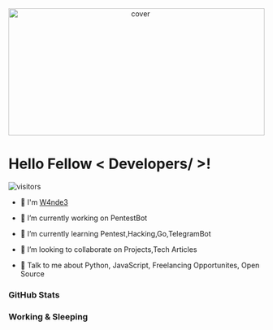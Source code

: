 
<div align="center">
<img width="100%" height = "250px" src="https://cdn.pixabay.com/photo/2018/01/14/23/12/nature-3082832_1280.jpg" alt="cover" />
</div>


<h1> Hello Fellow < Developers/ >!  </h1>
<!--   <img src = "https://raw.githubusercontent.com/MartinHeinz/MartinHeinz/master/wave.gif" width = 20px> -->
<p align='center'>


![visitors](https://visitor-badge.glitch.me/badge?page_id=W4nde3.W4nde3)

</p>


- 🔭 I'm [W4nde3](https://github.com/W4nde3)
  
- 🔭 I’m currently working on PentestBot

- 🌱 I’m currently learning Pentest,Hacking,Go,TelegramBot 

- 👯 I’m looking to collaborate on Projects,Tech Articles 

- 💬 Talk to me about Python, JavaScript, Freelancing Opportunites, Open Source 


### GitHub Stats

<!-- <img align="left" src="https://github-profile-trophy.vercel.app/?username=W4nde3&theme=onedark&no-frame=true&column=4" /> -->

<!-- <img align="left" src="https://github-readme-stats-mrdulin.vercel.app/api?username=W4nde3&show_icons=true&hide_border=true&hide=prs&theme=radical"> -->

### Working & Sleeping





